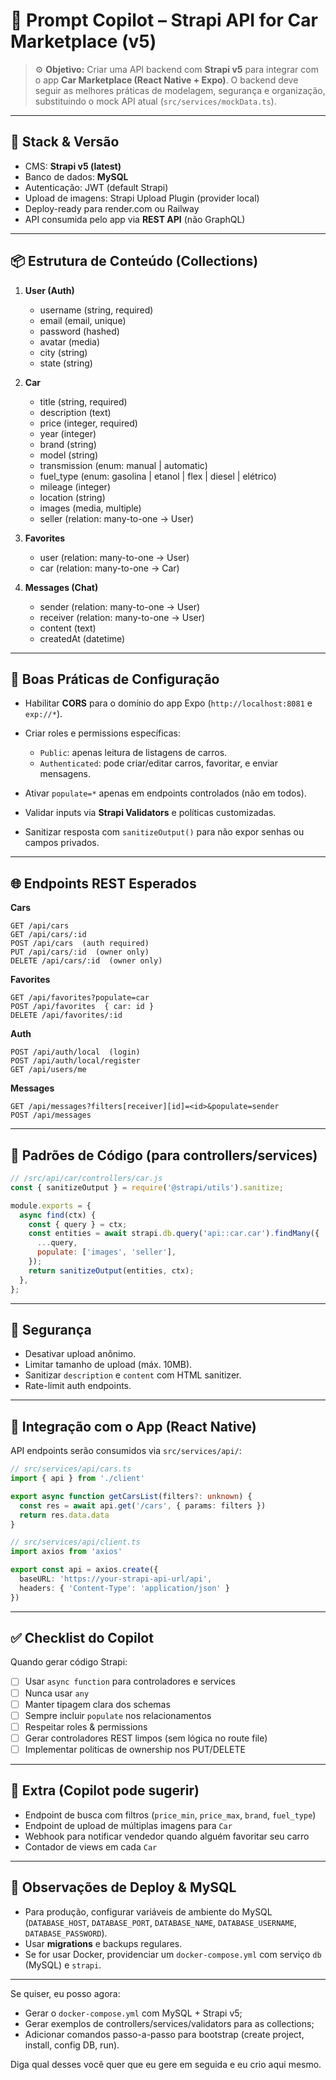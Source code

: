 # 🧠 Prompt Copilot – Strapi API for Car Marketplace (v5)

> ⚙️ **Objetivo:** Criar uma API backend com **Strapi v5** para integrar com o app **Car Marketplace (React Native + Expo)**.
> O backend deve seguir as melhores práticas de modelagem, segurança e organização, substituindo o mock API atual (`src/services/mockData.ts`).

---

## 🔧 Stack & Versão

* CMS: **Strapi v5 (latest)**
* Banco de dados: **MySQL**
* Autenticação: JWT (default Strapi)
* Upload de imagens: Strapi Upload Plugin (provider local)
* Deploy-ready para render.com ou Railway
* API consumida pelo app via **REST API** (não GraphQL)

---

## 📦 Estrutura de Conteúdo (Collections)

1. **User (Auth)**

   * username (string, required)
   * email (email, unique)
   * password (hashed)
   * avatar (media)
   * city (string)
   * state (string)

2. **Car**

   * title (string, required)
   * description (text)
   * price (integer, required)
   * year (integer)
   * brand (string)
   * model (string)
   * transmission (enum: manual | automatic)
   * fuel_type (enum: gasolina | etanol | flex | diesel | elétrico)
   * mileage (integer)
   * location (string)
   * images (media, multiple)
   * seller (relation: many-to-one → User)

3. **Favorites**

   * user (relation: many-to-one → User)
   * car (relation: many-to-one → Car)

4. **Messages (Chat)**

   * sender (relation: many-to-one → User)
   * receiver (relation: many-to-one → User)
   * content (text)
   * createdAt (datetime)

---

## 🚀 Boas Práticas de Configuração

* Habilitar **CORS** para o domínio do app Expo (`http://localhost:8081` e `exp://*`).
* Criar roles e permissions específicas:

  * `Public`: apenas leitura de listagens de carros.
  * `Authenticated`: pode criar/editar carros, favoritar, e enviar mensagens.
* Ativar `populate=*` apenas em endpoints controlados (não em todos).
* Validar inputs via **Strapi Validators** e políticas customizadas.
* Sanitizar resposta com `sanitizeOutput()` para não expor senhas ou campos privados.

---

## 🌐 Endpoints REST Esperados

**Cars**

```
GET /api/cars
GET /api/cars/:id
POST /api/cars  (auth required)
PUT /api/cars/:id  (owner only)
DELETE /api/cars/:id  (owner only)
```

**Favorites**

```
GET /api/favorites?populate=car
POST /api/favorites  { car: id }
DELETE /api/favorites/:id
```

**Auth**

```
POST /api/auth/local  (login)
POST /api/auth/local/register
GET /api/users/me
```

**Messages**

```
GET /api/messages?filters[receiver][id]=<id>&populate=sender
POST /api/messages
```

---

## 🧩 Padrões de Código (para controllers/services)

```js
// /src/api/car/controllers/car.js
const { sanitizeOutput } = require('@strapi/utils').sanitize;

module.exports = {
  async find(ctx) {
    const { query } = ctx;
    const entities = await strapi.db.query('api::car.car').findMany({
      ...query,
      populate: ['images', 'seller'],
    });
    return sanitizeOutput(entities, ctx);
  },
};
```

---

## 🔐 Segurança

* Desativar upload anônimo.
* Limitar tamanho de upload (máx. 10MB).
* Sanitizar `description` e `content` com HTML sanitizer.
* Rate-limit auth endpoints.

---

## 📱 Integração com o App (React Native)

API endpoints serão consumidos via `src/services/api/`:

```ts
// src/services/api/cars.ts
import { api } from './client'

export async function getCarsList(filters?: unknown) {
  const res = await api.get('/cars', { params: filters })
  return res.data.data
}
```

```ts
// src/services/api/client.ts
import axios from 'axios'

export const api = axios.create({
  baseURL: 'https://your-strapi-api-url/api',
  headers: { 'Content-Type': 'application/json' }
})
```

---

## ✅ Checklist do Copilot

Quando gerar código Strapi:

* [ ] Usar `async function` para controladores e services
* [ ] Nunca usar `any`
* [ ] Manter tipagem clara dos schemas
* [ ] Sempre incluir `populate` nos relacionamentos
* [ ] Respeitar roles & permissions
* [ ] Gerar controladores REST limpos (sem lógica no route file)
* [ ] Implementar políticas de ownership nos PUT/DELETE

---

## 🧩 Extra (Copilot pode sugerir)

* Endpoint de busca com filtros (`price_min`, `price_max`, `brand`, `fuel_type`)
* Endpoint de upload de múltiplas imagens para `Car`
* Webhook para notificar vendedor quando alguém favoritar seu carro
* Contador de views em cada `Car`

---

## 🔧 Observações de Deploy & MySQL

* Para produção, configurar variáveis de ambiente do MySQL (`DATABASE_HOST`, `DATABASE_PORT`, `DATABASE_NAME`, `DATABASE_USERNAME`, `DATABASE_PASSWORD`).
* Usar **migrations** e backups regulares.
* Se for usar Docker, providenciar um `docker-compose.yml` com serviço `db` (MySQL) e `strapi`.

---

Se quiser, eu posso agora:

* Gerar o `docker-compose.yml` com MySQL + Strapi v5;
* Gerar exemplos de controllers/services/validators para as collections;
* Adicionar comandos passo-a-passo para bootstrap (create project, install, config DB, run).

Diga qual desses você quer que eu gere em seguida e eu crio aqui mesmo.
